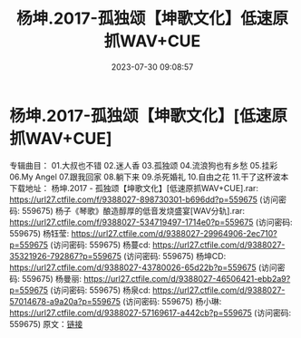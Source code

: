﻿---
title: 杨坤.2017-孤独颂【坤歌文化】低速原抓WAV+CUE
date: 2023-07-30 09:08:57
categories: WAV车载音乐、镜像
tags: 华语中文
---
# 杨坤.2017-孤独颂【坤歌文化】[低速原抓WAV+CUE]

专辑曲目：
01.大叔也不错
02.迷人香
03.孤独颂
04.流浪狗也有乡愁
05.挂彩
06.My Angel
07.跟我回家
08.躺下来
09.杀死婚礼
10.自由之花
11.干了这杯波本
下载地址：
杨坤.2017 - 孤独颂【坤歌文化】[低速原抓WAV+CUE].rar: https://url27.ctfile.com/f/9388027-898730301-b696dd?p=559675
(访问密码: 559675)
杨子《琴歌》酿造醇厚的低音发烧盛宴[WAV分轨].rar: https://url27.ctfile.com/f/9388027-534719497-1714e0?p=559675
(访问密码: 559675)
杨钰莹: https://url27.ctfile.com/d/9388027-29964906-2ec710?p=559675
(访问密码: 559675)
杨蔓cd: https://url27.ctfile.com/d/9388027-35321926-792867?p=559675
(访问密码: 559675)
杨坤CD: https://url27.ctfile.com/d/9388027-43780026-65d22b?p=559675
(访问密码: 559675)
杨曼丽: https://url27.ctfile.com/d/9388027-46506421-ebb2a9?p=559675
(访问密码: 559675)
杨泉cd: https://url27.ctfile.com/d/9388027-57014678-a9a20a?p=559675
(访问密码: 559675)
杨小琳: https://url27.ctfile.com/d/9388027-57169617-a442cb?p=559675
(访问密码: 559675)
原文：[链接](https://blog.sina.com.cn/s/blog_1647c7e76010312vv.html)